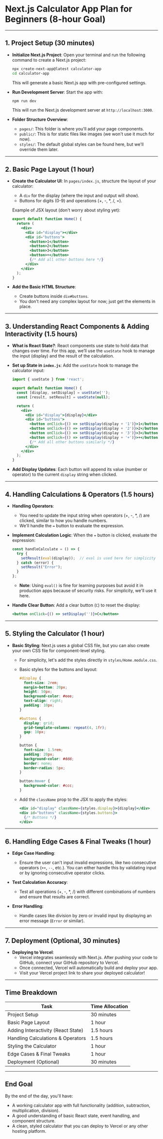 
# **Next.js Calculator App Plan for Beginners (8-hour Goal)**

---

## **1. Project Setup (30 minutes)**

- **Initialize Next.js Project**:
  Open your terminal and run the following command to create a Next.js project:

  ```bash
  npx create-next-app@latest calculator-app
  cd calculator-app
  ```

  This will generate a basic Next.js app with pre-configured settings.

- **Run Development Server**:
  Start the app with:

  ```bash
  npm run dev
  ```

  This will run the Next.js development server at `http://localhost:3000`.

- **Folder Structure Overview**:
  - `pages/`: This folder is where you'll add your page components.
  - `public/`: This is for static files like images (we won't use it much for now).
  - `styles/`: The default global styles can be found here, but we'll override them later.

---

## **2. Basic Page Layout (1 hour)**

- **Create the Calculator UI**:
  In `pages/index.js`, structure the layout of your calculator:
  - A `div` for the display (where the input and output will show).
  - Buttons for digits (0-9) and operations (+, -, *, /, =).
  
  Example of JSX layout (don't worry about styling yet):

  ```jsx
  export default function Home() {
    return (
      <div>
        <div id="display"></div>
        <div id="buttons">
          <button>1</button>
          <button>2</button>
          <button>3</button>
          <button>+</button>
          {/* Add all other buttons here */}
        </div>
      </div>
    );
  }
  ```

- **Add the Basic HTML Structure**:
  - Create buttons inside `div#buttons`.
  - You don't need any complex layout for now; just get the elements in place.

---

## **3. Understanding React Components & Adding Interactivity (1.5 hours)**

- **What is React State?**:
  React components use state to hold data that changes over time. For this app, we’ll use the `useState` hook to manage the input (display) and the result of the calculation.

- **Set up State in `index.js`**:
  Add the `useState` hook to manage the calculator input:

  ```jsx
  import { useState } from 'react';

  export default function Home() {
    const [display, setDisplay] = useState('');
    const [result, setResult] = useState(null);

    return (
      <div>
        <div id="display">{display}</div>
        <div id="buttons">
          <button onClick={() => setDisplay(display + '1')}>1</button>
          <button onClick={() => setDisplay(display + '2')}>2</button>
          <button onClick={() => setDisplay(display + '3')}>3</button>
          <button onClick={() => setDisplay(display + '+')}>+</button>
          {/* Add all other buttons similarly */}
        </div>
      </div>
    );
  }
  ```

- **Add Display Updates**:
  Each button will append its value (number or operator) to the current `display` string when clicked.

---

## **4. Handling Calculations & Operators (1.5 hours)**

- **Handling Operators**:
  - You need to update the input string when operators (+, -, *, /) are clicked, similar to how you handle numbers.
  - We'll handle the `=` button to evaluate the expression.

- **Implement Calculation Logic**:
  When the `=` button is clicked, evaluate the expression:

  ```jsx
  const handleCalculate = () => {
    try {
      setResult(eval(display));  // eval is used here for simplicity
    } catch (error) {
      setResult("Error");
    }
  };
  ```

  - **Note**: Using `eval()` is fine for learning purposes but avoid it in production apps because of security risks. For simplicity, we'll use it here.

- **Handle Clear Button**:
  Add a clear button (`C`) to reset the display:

  ```jsx
  <button onClick={() => setDisplay('')}>C</button>
  ```

---

## **5. Styling the Calculator (1 hour)**

- **Basic Styling**:
  Next.js uses a global CSS file, but you can also create your own CSS file for component-level styling.

  - For simplicity, let's add the styles directly in `styles/Home.module.css`.
  - Basic styles for the buttons and layout:

    ```css
    #display {
      font-size: 2rem;
      margin-bottom: 20px;
      height: 50px;
      background-color: #eee;
      text-align: right;
      padding: 10px;
    }

    #buttons {
      display: grid;
      grid-template-columns: repeat(4, 1fr);
      gap: 10px;
    }

    button {
      font-size: 1.5rem;
      padding: 20px;
      background-color: #ddd;
      border: none;
      border-radius: 5px;
    }

    button:hover {
      background-color: #ccc;
    }
    ```

  - Add the `className` prop to the JSX to apply the styles:

    ```jsx
    <div id="display" className={styles.display}>{display}</div>
    <div id="buttons" className={styles.buttons}>
      {/* Buttons */}
    </div>
    ```

---

## **6. Handling Edge Cases & Final Tweaks (1 hour)**

- **Edge Case Handling**:
  - Ensure the user can't input invalid expressions, like two consecutive operators (`++`, `--`, etc.). You can either handle this by validating input or by ignoring consecutive operator clicks.
  
- **Test Calculation Accuracy**:
  - Test all operations (+, -, *, /) with different combinations of numbers and ensure that results are correct.
  
- **Error Handling**:
  - Handle cases like division by zero or invalid input by displaying an error message (`Error` or similar).
  
---

## **7. Deployment (Optional, 30 minutes)**

- **Deploying to Vercel**:
  - Vercel integrates seamlessly with Next.js. After pushing your code to GitHub, connect your GitHub repository to Vercel.
  - Once connected, Vercel will automatically build and deploy your app.
  - Visit your Vercel project link to share your deployed calculator!

---

## **Time Breakdown**

| Task                                  | Time Allocation   |
|---------------------------------------|-------------------|
| Project Setup                         | 30 minutes        |
| Basic Page Layout                     | 1 hour            |
| Adding Interactivity (React State)    | 1.5 hours         |
| Handling Calculations & Operators     | 1.5 hours         |
| Styling the Calculator                | 1 hour            |
| Edge Cases & Final Tweaks             | 1 hour            |
| Deployment (Optional)                 | 30 minutes        |

---

## **End Goal**  

By the end of the day, you'll have:

- A working calculator app with full functionality (addition, subtraction, multiplication, division).
- A good understanding of basic React state, event handling, and component structure.
- A clean, styled calculator that you can deploy to Vercel or any other hosting platform.
